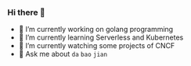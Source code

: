 ### Hi there 👋

- 🔭  I’m currently working on golang programming
- 🌱  I’m currently learning Serverless and Kubernetes
- 🤔  I’m currently watching some projects of CNCF
- 💬  Ask me about `da` `bao` `jian`


<!--
**liuhao2050/liuhao2050** is a ✨ _special_ ✨ repository because its `README.md` (this file) appears on your GitHub profile.

Here are some ideas to get you started:

- 🔭 I’m currently working on ...
- 🌱 I’m currently learning ...
- 👯 I’m looking to collaborate on ...
- 🤔 I’m looking for help with ...
- 📫 How to reach me: ...
- 😄 Pronouns: ...
- ⚡ Fun fact: ...
-->
